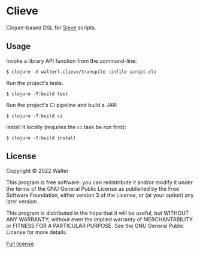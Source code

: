 # Clieve

Clojure-based DSL for [Sieve](http://sieve.info/) scripts.

## Usage

Invoke a library API function from the command-line:

    $ clojure -X walterl.clieve/transpile :infile script.clv

Run the project's tests:

    $ clojure -T:build test

Run the project's CI pipeline and build a JAR:

    $ clojure -T:build ci

Install it locally (requires the `ci` task be run first):

    $ clojure -T:build install

## License

Copyright © 2022 Walter

This program is free software: you can redistribute it and/or modify
it under the terms of the GNU General Public License as published by
the Free Software Foundation, either version 3 of the License, or
(at your option) any later version.

This program is distributed in the hope that it will be useful,
but WITHOUT ANY WARRANTY; without even the implied warranty of
MERCHANTABILITY or FITNESS FOR A PARTICULAR PURPOSE.  See the
GNU General Public License for more details.

[Full license](./LICENSE.md)
